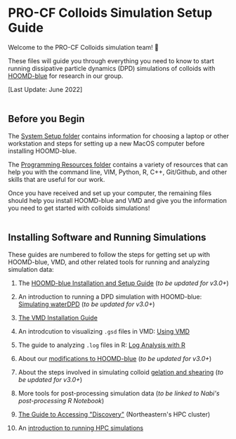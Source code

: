 # PRO-CF Colloids Simulation Setup Guide

Welcome to the PRO-CF Colloids simulation team! :tada:

These files will guide you through everything you need to know to start running dissipative particle dynamics (DPD) simulations of colloids with [HOOMD-blue] for research in our group.

[HOOMD-blue]: http://glotzerlab.engin.umich.edu/hoomd-blue/

[Last Update: June 2022]
<br>
<br>
## Before you Begin

The [System Setup folder](/System-Setup) contains information for choosing a laptop or other workstation and steps for setting up a new MacOS computer before installing HOOMD-blue.

The [Programming Resources folder](/Programming-Resources) contains a variety of resources that can help you with the command line, VIM, Python, R, C++, Git/Github, and other skills that are useful for our work.

Once you have received and set up your computer, the remaining files should help you install HOOMD-blue and VMD and give you the information you need to get started with colloids simulations!
<br>
<br>
## Installing Software and Running Simulations

These guides are numbered to follow the steps for getting set up with HOOMD-blue, VMD, and other related tools for running and analyzing simulation data:

1. The [HOOMD-blue Installation and Setup Guide](/01-HOOMDblue-Install-Guide.md) (*to be updated for v3.0+*)

2. An introduction to running a DPD simulation with HOOMD-blue: [Simulating waterDPD](/02-Simulating-waterDPD.md) (*to be updated for v3.0+*)

3. [The VMD Installation Guide](/03-VMD-Install-Guide.md)

4. An introdcution to visualizing `.gsd` files in VMD: [Using VMD](/04-Using-VMD.md)

5. The guide to analyzing `.log` files in R: [Log Analysis with R](/05-Log-Analysis-with-R.md)

6. About our [modifications to HOOMD-blue](/06-Modifying-HOOMDblue.md) (*to be updated for v3.0+*)

7. About the steps involved in simulating colloid [gelation and shearing](/07-Gelation-and-Shearing.md) (*to be updated for v3.0+*) 

8. More tools for post-processing simulation data (*to be linked to Nabi's post-processing R Notebook*)

9. [The Guide to Accessing "Discovery"](/08-Accessing-Discovery.md) (Northeastern's HPC cluster)

10. An [introduction to running HPC simulations](/09-Slurm-and-Disco.md)
